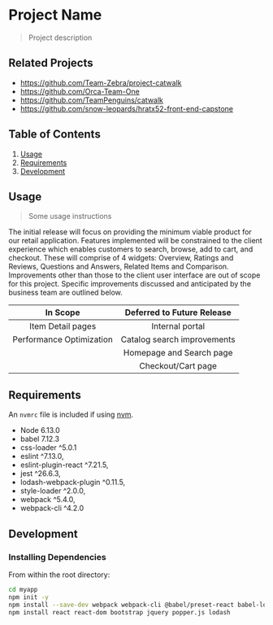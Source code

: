 # Project Name

> Project description

## Related Projects

- https://github.com/Team-Zebra/project-catwalk
- https://github.com/Orca-Team-One
- https://github.com/TeamPenguins/catwalk
- https://github.com/snow-leopards/hratx52-front-end-capstone

## Table of Contents

1. [Usage](#Usage)
1. [Requirements](#requirements)
1. [Development](#development)

## Usage

> Some usage instructions

The initial release will focus on providing the minimum viable product for our retail application. Features implemented will be constrained to the client experience which enables customers to search, browse, add to cart, and checkout. These will comprise of 4 widgets: Overview, Ratings and Reviews, Questions and Answers, Related Items and Comparison. Improvements other than those to the client user interface are out of scope for this project. Specific improvements discussed and anticipated by the business team are outlined below.

|         In Scope         | Deferred to Future Release  |
| :----------------------: | :-------------------------: |
|    Item Detail pages     |       Internal portal       |
| Performance Optimization | Catalog search improvements |
|                          |  Homepage and Search page   |
|                          |     Checkout/Cart page      |

## Requirements

An `nvmrc` file is included if using [nvm](https://github.com/creationix/nvm).

- Node 6.13.0
- babel 7.12.3
- css-loader ^5.0.1
- eslint ^7.13.0,
- eslint-plugin-react ^7.21.5,
- jest ^26.6.3,
- lodash-webpack-plugin ^0.11.5,
- style-loader ^2.0.0,
- webpack ^5.4.0,
- webpack-cli ^4.2.0

## Development

### Installing Dependencies

From within the root directory:

```sh
cd myapp
npm init -y
npm install --save-dev webpack webpack-cli @babel/preset-react babel-loader @babel/core @babel/preset-env css-loader style-loader eslint eslint-plugin-react jest babel-jest lodash-webpack-plugin
npm install react react-dom bootstrap jquery popper.js lodash
```
